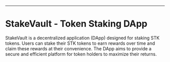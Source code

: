 
---

# StakeVault - Token Staking DApp


StakeVault is a decentralized application (DApp) designed for staking STK tokens. Users can stake their STK tokens to earn rewards over time and claim these rewards at their convenience. The DApp aims to provide a secure and efficient platform for token holders to maximize their returns.
